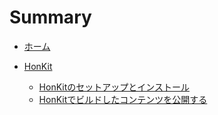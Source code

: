 # Summary

* [ホーム](README.md)

* [HonKit](/HonKit/README.md)
  * [HonKitのセットアップとインストール](/HonKit/Install.md)
  * [HonKitでビルドしたコンテンツを公開する](/HonKit/develop.md)